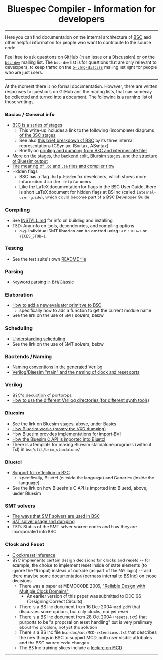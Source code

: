 <div class="title-block" style="text-align: center;" align="center">

# Bluespec Compiler - Information for developers

---

</div>

Here you can find documentation on the internal architecture of [BSC](./README.md)
and other helpful information for people who want to contribute to the source code.

Feel free to ask questions on GitHub (in an Issue or a Discussion)
or on the [`bsc-dev`](https://groups.io/g/bsc-dev) mailing list.
The `bsc-dev` list is for questions that are only relevant to developers,
to keep traffic on the [`b-lang-discuss`](https://groups.io/g/b-lang-discuss)
mailing list light for people who are just users.

---

At the moment there is no formal documentation.
However, there are written responses to questions on GitHub and the mailing lists,
that can someday be collected and turned into a document.
The following is a running list of those writings.

### Basics / General info

* [BSC is a series of stages](https://groups.io/g/bsc-dev/message/14)
  * This write-up includes a link to the following (incomplete)
    [diagrams of the BSC stages](https://docs.google.com/document/d/1130fyOsPtS6gMppB6BaO-qVXxzO5b_ha7sXwLdd8Dtg/edit?usp=sharing)
  * See also [this brief breakdown of BSC](https://groups.io/g/b-lang-discuss/message/358)
    by its three internal representations (CSyntax, ISyntax, ASyntax)
  * Briefly on [printing and dumping from BSC and intermediate files](https://groups.io/g/b-lang-discuss/message/356)
* [More on the stages, the backend split, Bluesim stages, and the structure of Bluesim output](https://github.com/B-Lang-org/bsc/issues/743#issuecomment-2436483892)
* [The meaning of `.bo` and `.ba` files and compiler flow](https://github.com/B-Lang-org/bsc/discussions/575#discussioncomment-6458212)
* Hidden flags
  * BSC has a flag `-help-hidden` for developers,
    which shows more information than the `-help` for users
  * Like the LaTeX documentation for flags in the BSC User Guide,
    there is short LaTeX document for hidden flags at BS Inc (called `internal-user-guide`),
    which could become part of a BSC Developer Guide

### Compiling

* See [INSTALL.md](./INSTALL.md) for info on building and installing
* TBD: Any info on tools, dependencies, and compiling options
  * e.g. individual SMT libraries can be omitted using `STP_STUB=1` or `YICES_STUB=1`

### Testing

* See the test suite's own [README file](./testsuite/README.md)

### Parsing

* [Keyword parsing in BH/Classic](https://github.com/B-Lang-org/language-bh/issues/5#issuecomment-1856814271)

### Elaboration

* [How to add a new evaluator primitive to BSC](https://groups.io/g/b-lang-discuss/message/526)
  * specifically how to add a function to get the current module name
* See the link on the use of SMT solvers, below

### Scheduling

* [Understanding scheduling](https://github.com/B-Lang-org/bsc/discussions/622#discussioncomment-7203579)
* See the link on the use of SMT solvers, below

### Backends / Naming

* [Naming conventions in the generated Verilog](https://groups.io/g/b-lang-discuss/topic/106903347)
* [Verilog/Bluesim "main" and the naming of clock and reset ports](https://groups.io/g/b-lang-discuss/message/606)

### Verilog

* [BSC's deduction of portprops](https://groups.io/g/b-lang-discuss/topic/106516831)
* [How to use the different Verilog directories (for different synth tools)](https://groups.io/g/b-lang-discuss/topic/106402322)

### Bluesim

* See the link on Bluesim stages, above, under Basics
* [How Bluesim works (mostly the VCD dumping)](https://github.com/B-Lang-org/bsc/issues/519#issuecomment-1873853532)
* [How Bluesim provides implementations for import-BVI](https://groups.io/g/b-lang-discuss/topic/106520424)
* [How the Bluesim C API is imported into Bluetcl](https://groups.io/g/b-lang-discuss/message/554)
* There is a template for making Bluesim standalone programs (without Tcl) in `bsc/util/bsim_standalone/`

### Bluetcl

* [Support for reflection in BSC](https://groups.io/g/b-lang-discuss/message/513)
  * specifically, Bluetcl (outside the language) and Generics (inside the language)
* See the link on how Bluesim's C API is imported into Bluetcl, above, under Bluesim

### SMT solvers

* [The ways that SMT solvers are used in BSC](https://groups.io/g/b-lang-discuss/message/370)
* [SAT solver usage and dumping](https://github.com/B-Lang-org/bsc/discussions/693#discussioncomment-9148985)
* TBD: Status of the SMT solver source codes and how they are incorporated into BSC

### Clock and Reset

* [Clock/reset inference](https://github.com/B-Lang-org/bsc/discussions/661)
* BSC implements certain design decisions for clocks and resets --
  for example, the choice to implement reset inside of state elements (to ignore the `EN` input)
  instead of outside (as part of the `RDY` logic) --
  and there may be some documentation (perhaps internal to BS Inc) on those decisions
  * There was a paper at MEMOCODE 2006,
    ["Reliable Design with Multiple Clock Domains"](https://www.researchgate.net/publication/224648422_Reliable_design_with_multiple_clock_domains)
    * An earlier version of this paper was submitted to DCC'06 (Designing Correct Circuits)
  * There is a BS Inc document from 16 Dec 2004 (`mcd.pdf`) that discusses some options, but only clocks, not yet reset
  * There is a BS Inc document from 28 Oct 2004 (`resets.txt`) that purports to be "a proposal on reset handling"
    but is very prelimary about the problem, not yet the solution
  * There is a BS Inc file `bsc-doc/doc/MCD-extensions.txt` that describes
    the new things in BSC to support MCD, both user visible attributes and
    the BSC source code changes
  * The BS Inc training slides include a
    [lecture on MCD](https://github.com/BSVLang/Main/blob/master/Tutorials/BSV_Training/Reference/Lec12_Multiple_Clock_Domains.pdf)

---
